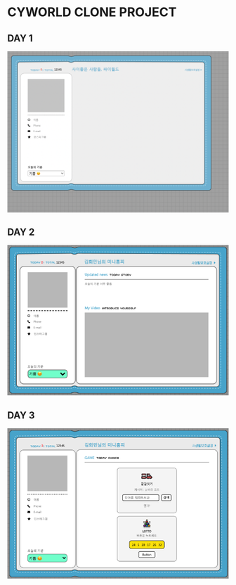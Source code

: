 # CYWORLD CLONE PROJECT

## DAY 1
![](../../pictures/cyworld-day1.png)

## DAY 2
![](../../pictures/cyworld-day2.png)

## DAY 3
![](../../pictures/cyworld-day3.png)